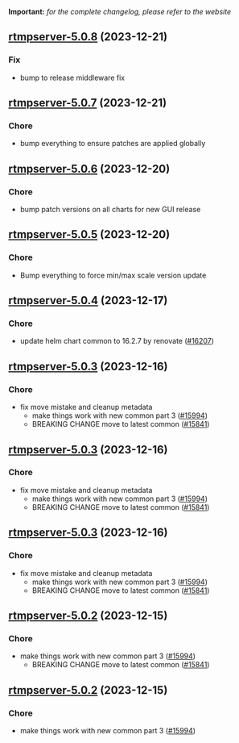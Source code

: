 **Important:**
*for the complete changelog, please refer to the website*




## [rtmpserver-5.0.8](https://github.com/truecharts/charts/compare/rtmpserver-5.0.7...rtmpserver-5.0.8) (2023-12-21)

### Fix

- bump to release middleware fix
  
  


## [rtmpserver-5.0.7](https://github.com/truecharts/charts/compare/rtmpserver-5.0.6...rtmpserver-5.0.7) (2023-12-21)

### Chore

- bump everything to ensure patches are applied globally
  
  


## [rtmpserver-5.0.6](https://github.com/truecharts/charts/compare/rtmpserver-5.0.5...rtmpserver-5.0.6) (2023-12-20)

### Chore

- bump patch versions on all charts for new GUI release
  
  


## [rtmpserver-5.0.5](https://github.com/truecharts/charts/compare/rtmpserver-5.0.4...rtmpserver-5.0.5) (2023-12-20)

### Chore

- Bump everything to force min/max scale version update
  
  


## [rtmpserver-5.0.4](https://github.com/truecharts/charts/compare/rtmpserver-5.0.3...rtmpserver-5.0.4) (2023-12-17)

### Chore

- update helm chart common to 16.2.7 by renovate ([#16207](https://github.com/truecharts/charts/issues/16207))
  
  


## [rtmpserver-5.0.3](https://github.com/truecharts/charts/compare/rtmpserver-4.0.3...rtmpserver-5.0.3) (2023-12-16)

### Chore

- fix move mistake and cleanup metadata
  - make things work with new common part 3 ([#15994](https://github.com/truecharts/charts/issues/15994))
  - BREAKING CHANGE move to latest common ([#15841](https://github.com/truecharts/charts/issues/15841))
  
  


## [rtmpserver-5.0.3](https://github.com/truecharts/charts/compare/rtmpserver-4.0.3...rtmpserver-5.0.3) (2023-12-16)

### Chore

- fix move mistake and cleanup metadata
  - make things work with new common part 3 ([#15994](https://github.com/truecharts/charts/issues/15994))
  - BREAKING CHANGE move to latest common ([#15841](https://github.com/truecharts/charts/issues/15841))
  
  


## [rtmpserver-5.0.3](https://github.com/truecharts/charts/compare/rtmpserver-4.0.3...rtmpserver-5.0.3) (2023-12-16)

### Chore

- fix move mistake and cleanup metadata
  - make things work with new common part 3 ([#15994](https://github.com/truecharts/charts/issues/15994))
  - BREAKING CHANGE move to latest common ([#15841](https://github.com/truecharts/charts/issues/15841))
  
  


## [rtmpserver-5.0.2](https://github.com/truecharts/charts/compare/rtmpserver-4.0.3...rtmpserver-5.0.2) (2023-12-15)

### Chore

- make things work with new common part 3 ([#15994](https://github.com/truecharts/charts/issues/15994))
  - BREAKING CHANGE move to latest common ([#15841](https://github.com/truecharts/charts/issues/15841))
  
  


## [rtmpserver-5.0.2](https://github.com/truecharts/charts/compare/rtmpserver-4.0.3...rtmpserver-5.0.2) (2023-12-15)

### Chore

- make things work with new common part 3 ([#15994](https://github.com/truecharts/charts/issues/15994))
